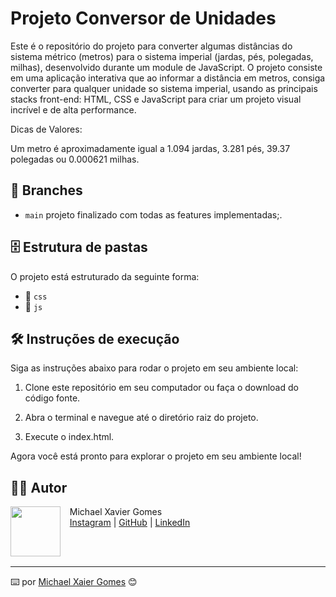 # Projeto Conversor de Unidades

Este é o repositório do projeto para converter algumas distâncias do sistema métrico (metros) para o sistema imperial (jardas, pés, polegadas, milhas), desenvolvido durante um module de JavaScript. O projeto consiste em uma aplicação interativa que ao informar a distância em metros, consiga converter para qualquer unidade so sistema imperial,  usando as principais stacks front-end: HTML, CSS e JavaScript para criar um projeto visual incrível e de alta performance.

Dicas de Valores:

Um metro é aproximadamente igual a 1.094 jardas, 3.281 pés, 39.37 polegadas ou 0.000621 milhas.

<!-- [Demonstração do projeto.webm] -->

## 🌿 Branches

- `main` projeto finalizado com todas as features implementadas;.

## 🗄️ Estrutura de pastas

O projeto está estruturado da seguinte forma:


- 📁 `css`
- 📁 `js`

## 🛠️ Instruções de execução

Siga as instruções abaixo para rodar o projeto em seu ambiente local:

1. Clone este repositório em seu computador ou faça o download do código fonte.

2. Abra o terminal e navegue até o diretório raiz do projeto.

3. Execute o index.html.

Agora você está pronto para explorar o projeto em seu ambiente local!

## 👩‍💻 Autor

<p>
    <img align=left margin=10 width=80 src="https://avatars.githubusercontent.com/MichaelXG?v=4"/>
    <p>&nbsp&nbsp&nbspMichael Xavier Gomes<br>
    &nbsp&nbsp&nbsp<a href="https://www.instagram.com/michaelxg/">Instagram</a>&nbsp;|&nbsp;<a href="https://github.com/MichaelXG">GitHub</a>&nbsp;|&nbsp;<a href="https://www.linkedin.com/in/michael-xg/">LinkedIn</a>&nbsp;</p>
</p>
<br/><br/>
<p>

---

⌨️ por [Michael Xaier Gomes](https://github.com/MichaelXG) 😊

